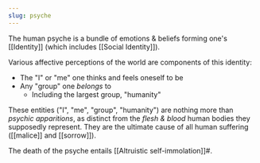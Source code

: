 ```yaml
---
slug: psyche
---
```

The human psyche is a bundle of emotions & beliefs forming one's [[Identity]] (which includes [[Social Identity]]).

Various affective perceptions of the world are components of this identity:

- The "I" or "me" one thinks and feels oneself to be
- Any "group" one *belongs* to
	- Including the largest group, "humanity"

These entities ("I", "me", "group", "humanity") are nothing more than *psychic apparitions*, as distinct from the *flesh & blood* human bodies they supposedly represent. They are the ultimate cause of all human suffering ([[malice]] and [[sorrow]]).

The death of the psyche entails [[Altruistic self-immolation]]#.